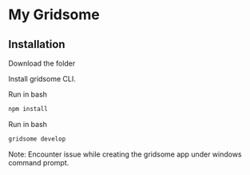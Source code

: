 # My Gridsome
## Installation
Download the folder

Install gridsome CLI.

Run in bash

```bash
npm install
```

Run in bash

```bash
gridsome develop
```

Note: Encounter issue while creating the gridsome app under windows command prompt.
